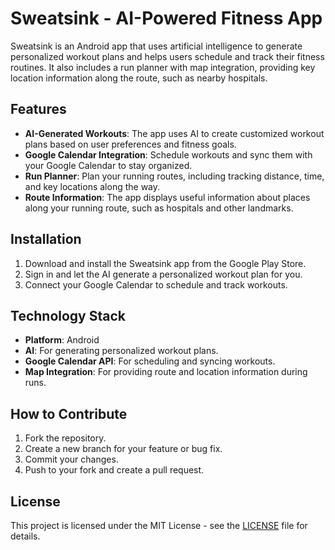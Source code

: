 # Sweatsink - AI-Powered Fitness App

Sweatsink is an Android app that uses artificial intelligence to generate personalized workout plans and helps users schedule and track their fitness routines. It also includes a run planner with map integration, providing key location information along the route, such as nearby hospitals.

## Features

- **AI-Generated Workouts**: The app uses AI to create customized workout plans based on user preferences and fitness goals.
- **Google Calendar Integration**: Schedule workouts and sync them with your Google Calendar to stay organized.
- **Run Planner**: Plan your running routes, including tracking distance, time, and key locations along the way.
- **Route Information**: The app displays useful information about places along your running route, such as hospitals and other landmarks.

## Installation

1. Download and install the Sweatsink app from the Google Play Store.
2. Sign in and let the AI generate a personalized workout plan for you.
3. Connect your Google Calendar to schedule and track workouts.

## Technology Stack

- **Platform**: Android
- **AI**: For generating personalized workout plans.
- **Google Calendar API**: For scheduling and syncing workouts.
- **Map Integration**: For providing route and location information during runs.

## How to Contribute

1. Fork the repository.
2. Create a new branch for your feature or bug fix.
3. Commit your changes.
4. Push to your fork and create a pull request.

## License

This project is licensed under the MIT License - see the [LICENSE](LICENSE) file for details.

